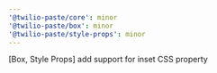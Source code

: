 ```yaml
---
'@twilio-paste/core': minor
'@twilio-paste/box': minor
'@twilio-paste/style-props': minor
---
```


[Box, Style Props] add support for inset CSS property
